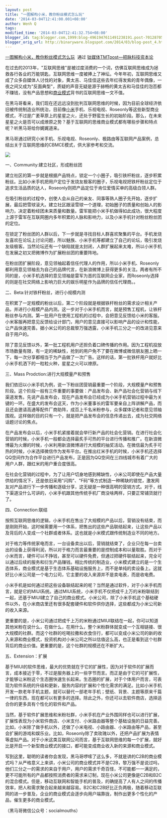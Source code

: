 ```yaml
---
layout: post
title: "一图解构小米，教你粉丝模式怎么玩"
date: '2014-03-04T12:41:00.001+08:00'
author: Wenh Q
tags:
modified_time: '2014-03-04T12:41:32.754+08:00'
blogger_id: tag:blogger.com,1999:blog-4961947611491238191.post-7012870500634002074
blogger_orig_url: http://binaryware.blogspot.com/2014/03/blog-post_4.html
---
```

[一图解构小米，教你粉丝模式怎么玩](http://www.tmtpost.com/96745.html)  通过
[钛媒体TMTpost—把脉科技资本论](http://www.tmtpost.com/)


在过去的2013年，"互联网思维"是被过度消费的一个词，仿佛互联网思维成为拯救各行各业的万能钥匙，互联网思维一度被捧上了神坛。今年年初，互联网思维又成了众多自媒体人讨伐的对象，黄太吉、马佳佳这些去年红得发紫的青年偶像，一夜之间又成为"反面典型"，质疑的声音无疑是源于赫畅的黄太吉和马佳佳的泡否都不赚钱，没有产品思想和[商业模式](http://www.tmtpost.com/tag/structure-of-business)背书的互联网思维一文不值。

在黑马哥看来，我们现在还远远没到批判互联网思维的时候，因为目前全球经济依旧被传统制造业所统治，目前像[小米](http://www.tmtpost.com/tag/xiaomi)手机、乐视电视、Roseonly等这些新型商业模式，不过是广袤草原上的星星之火，还处于野蛮生长的初始阶段。那么，在未来星星之火是否可以成燎原之势？基于互联网的思维商业模式都有哪些步骤和特点呢？听黑马哥给你娓娓道来。

黑马哥通过研究小米手机、乐视电视、Roseonly、极路由等互联网产品案例，总结出关于互联网思维的CBMCE模式，供大家参考和交流。

![](https://images-blogger-opensocial.googleusercontent.com/gadgets/proxy?url=http%3A%2F%2Fwww.tmtpost.com%2Fwp-content%2Fuploads%2F2014%2F03%2F139389923725-560x420.jpg&container=blogger&gadget=a&rewriteMime=image%2F*)

一、Community:建立社区，形成粉丝团

建立社区的第一步就是根据产品特点，锁定一个小圈子，吸引铁杆粉丝，逐步积累粉丝。比如小米手机把用户定位于发烧友极客的圈子，乐视电视把铁杆粉丝定位于追求生活品质的达人，Roseonly则把产品定位于肯位爱情买单的高级白领人群。

在吸引粉丝的过程中，创使人会从自己的亲友、同事等熟人圈子先开始，逐步扩展，最后把雪球滚大。建立社区跟滚雪球一个道理，初始圈子的质量和创始人的影响力，决定着粉经团未来质量和数量。雷军能把小米手机做得如此成功，很大程度上源于雷军在互联网圈内多年积累的人脉和影响力，以及小米手机针对粉丝粉丝团的定位。

在锁定了粉丝团的人群以后，下一步就是寻找目标人群喜欢聚集的平台。手机发烧友喜欢在论坛上讨论问题，所以魅族、小米手机等都建立了自己的论坛，吸引发烧友级极客。当然论坛还有一个缺陷就是太封闭，人群扩展起来太难，所以小米手机在发展之初又把微博作为扩展粉丝团的重要阵地。

在粉丝团扩展阶段，意见领袖起着信任代理人的作用，所以小米手机、Roseonly都利用意见领袖去为自己的品牌代言，在新浪微博上获得更多的关注。两者有所不同的是，小米手机选择的意见领袖是雷军为首的互联网企业家，而Roseonly选择的则是在社交网络上影响力巨大的娱乐明星作为品牌的信任代理商。。



二、Beta:针对铁杆粉丝，进行小规模内测

在积累了一定规模的粉丝以后，第二个阶段就是根据铁杆粉丝的需求设计相关产品，并进行小规模产品内测。这一步对于小米手机而言，就是预售工程机，让铁杆粉丝参与内测。第一批用户在使用工程机的过程中，会把意见反馈给小米的客服。小米客服再把意见反馈给设计部门，用户的意见直接可以影响产品的设计和性能，让产品快速完善。据小米公司的总裁黎万强透露，小米手机三分之一的改进见意来自于用户的。

除了意见反馈以外，第一批工程机用户还担负着口碑传播的作用。因为工程机投放市场数量有限，有一定的稀缺性，抢到的用户免不了要在微博或微信朋友圈上晒一下，每一次分享都相当于为产品做了一次广告。这样的话，第一批铁杆用户就好比小米手机洒下的一粒粒火种，星星之火可以燎原。



三、Mass Prodction:进行大规模量产和预售

我们依旧以小米手机为例，说一下粉丝团营销最重要一个阶段，大规模量产和预售阶段。这个阶段一般有三件重要的事要做：产品发布会、新产品社会化营销与线下渠道发售。先说产品发布会，现在产品发布会已经成为小米手机营销过程中最为关键的一环。在盛大的发布会这天，作为小米董事长的雷军要亲自上阵讲解产品，而且还会邀请高通等配件厂商助阵，成百上千名米粉参与，众多媒体记者和意见领袖围观。这样做的目的只有一个，就是把产品发布会的信息传递出去，成为社交网络话题讨论的焦点。

在产品发布会以后，小米手机紧接着就会举行新产品的社会化营销。在进行社会化营销的时候，小米手机一般都会选择最炙手可热的平台进行传播和推广。在新浪微博最为火爆的时候，小米利用新浪微博进行大规模的抽奖活动。在微信最为炙手可热的时候，小米选择微信作为发布平台。在推出红米手机的时候，小米手机还选择QQ空间作为合作平台进行产品发布，正是因为QQ空间在三四线城市有着广大的用户人群，跟红米的用户重合度很高。

在社会化营销的过程中，为了让用户切身地感到稀缺性，小米公司即使在产品大量供给的情况下，还是依旧采用"闪购"、"F码"等方式制造一种稀缺的错觉，激发网友对产品进行下一步传播和逐级分享，这无疑是一种很高明的营销方式。对于，线下渠道没什么可讲的，小米手机跟其他传统手机厂商没啥两样，只要正常铺货就行了。



四、Connection:联结

按照互联网思维的逻辑，小米手机在售出了大规模的产品以后，营销没有结束，而是刚刚开始，这时候需要用一个体系，把售出的这些产品联结起来，让这些产品以及背后的人变成一个社群或者体系。这也就是小米模式跟传统制造业不同的地方。

对于格力等传统家电而言，一台设备卖出以后，营销就结束了，企业只在每一台卖出的设备上获得利润，所以对于格力而言最重要的是控制成本和以量取胜。而对于小米而言，硬件可以不挣钱，甚至可以硬件免费，但通过把硬件联结起来，完全可以通过后续的服务和衍生产品赚钱。相比传统的制造业，小米模式建立的是一个生态体系，商业模式是基于生态体系基础设施服务上，而不是单纯的卖设备上。这就好比小米公司是一个电力公司，它主要的收入来源并不是卖电表，而是收电费。

小米手机是如何通过把这些设备联结起来的呢？当然是通过软件，对于小米手机而言，就是它的MIUI系统。通过MIUI系统，小米手机不仅把成千上万的米粉联结到一起，还基于MIUI建立了自己的商业模式。小米公司，除了小米手机这个基础硬件以外，在小米商店里还有很多配套硬件和软件供你选择，这些都成为小米公司新的收入来源。

更重要的是，小米公司通过把成千上万的米粉通过MIUI联结在一起，你可以知道其他米粉在说什么，在做什么，在用什么，整个米粉群体就变成一个互相链接、很大规模的社群。而这个社群的吃喝拉撒和衣食住行，都可以变成小米公司的新的收入来源和商业模式，投资机构对小米公司之所以估值这么高，也正是看到这个社群背后的商业价值。更重要的是，这个社群的规模还在不断扩大。



五、Extension：扩展

基于MIUI的软件思维，最大的优势就在于它的扩展性，因为对于软件的扩展而言，成本接近于零，不过是服务器上的一些字节而言。而正是由于它的可扩展性，才能够让米粉这个生态圈快速生长起来。生态圈的扩展，对于个体用户而言，可表现为软件系统的升级和更新，服务内容的扩展和个性化需求的满足。比如小米手机开发一款老年手机主题，就可以替代一部老年手机；壁纸、背景、主题等原来千篇一律的东西，现在都可以有更多的选择。除此之外，你还可以去软件商店，选择适合你的更多具有个性化的软件和产品。

当然，基于软件扩展思维和米粉社群，小米手机在产业外围同样也可以进行扩展，扩展性表现为小米软件商店、小米支付、小米路由器等整个基础设施的日益完善。比如，小米除了做手机以外，还做了小米电视、小路由器、小米路由等产品，甚至会扩展的游戏和娱乐业。比如，Roseonly除了卖玫瑰以外，还把产品扩展为表情等虚拟产品。对于小米这类互联网公司而言，基于互联网思维的每一个扩展，就好比是开启一个新型商业模式的接口，都可能变成商业收入新的来源和商业模式。

写到这里，聪明的读者你会发现，黑马哥啰嗦了这么多，不就是讲的C2B的商业模式吗？从严格意义上来讲，小米公司的商业模式并不是C2B，黎万强不是说过吗，他们三分之一的需求的来自于用户，用户的需求千奇百怪，不可能都一一满足的，更不可能所有的产品都按照消费者的需求来订制，现在小米公司更像是C2B和B2C的混合模式。但是，移动互联网和智能手机的普及，的确提高了人有人之间的传播效率，把人和需求聚合起来越来越容易。B2C和C2B好比正负两极，随着移动互联网的进一步普及，企业的商业模式会逐步向用户端靠拢，制作出更多个性化的产品，催生更多的商业模式。



（黑马哥微信公众号：socialmouths）
